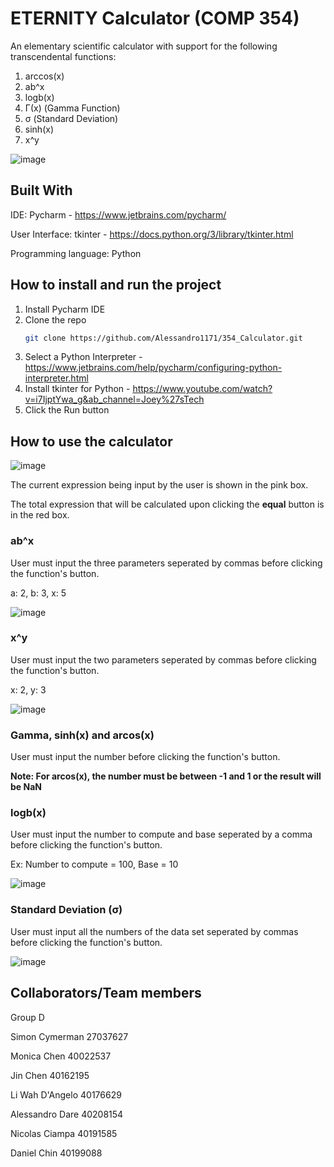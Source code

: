 # ETERNITY Calculator (COMP 354)

An elementary scientific calculator with support for the following transcendental functions:
1. arccos(x)
2. ab^x
3. logb(x)
4. Γ(x) (Gamma Function)
5. σ (Standard Deviation)
6. sinh(x)
7. x^y

![image](https://user-images.githubusercontent.com/82820460/230812695-4d04a3b5-04cc-4d31-a769-1a26bff4d366.png)


## Built With

IDE: Pycharm - https://www.jetbrains.com/pycharm/

User Interface: tkinter - https://docs.python.org/3/library/tkinter.html

Programming language: Python


## How to install and run the project
1. Install Pycharm IDE
2. Clone the repo
   ```sh
   git clone https://github.com/Alessandro1171/354_Calculator.git
   ```
3. Select a Python Interpreter - https://www.jetbrains.com/help/pycharm/configuring-python-interpreter.html
4. Install tkinter for Python - https://www.youtube.com/watch?v=i7IjptYwa_g&ab_channel=Joey%27sTech
5. Click the Run button

## How to use the calculator
![image](https://user-images.githubusercontent.com/82820460/230816768-b0944cb5-d410-44b6-b1bd-28a3fdecf7c5.png)

The current expression being input by the user is shown in the pink box.

The total expression that will be calculated upon clicking the **equal** button is in the red box.

### ab^x 
User must input the three parameters seperated by commas before clicking the function's button.

a: 2, b: 3, x: 5

![image](https://user-images.githubusercontent.com/82820460/230818209-613c62c7-17ae-4ff4-b75d-3ed77caba917.png)

### x^y 
User must input the two parameters seperated by commas before clicking the function's button.

x: 2, y: 3

![image](https://user-images.githubusercontent.com/82820460/230819387-f4d09533-9cd3-459e-baeb-0a26faafe464.png)

### Gamma, sinh(x) and arcos(x)
User must input the number before clicking the function's button.

**Note: For arcos(x), the number must be between -1 and 1 or the result will be NaN**

### logb(x) 
User must input the number to compute and base seperated by a comma before clicking the function's button.

Ex: Number to compute = 100, Base = 10

![image](https://user-images.githubusercontent.com/82820460/230820134-27919ec8-9070-4c17-9786-7e69bb33fa58.png)

### Standard Deviation (σ)
User must input all the numbers of the data set seperated by commas before clicking the function's button.

![image](https://user-images.githubusercontent.com/82820460/230820424-9c899b64-71d2-4949-8e32-424810f7fc9b.png)

## Collaborators/Team members
Group D

Simon Cymerman 27037627

Monica Chen 40022537

Jin Chen 40162195

Li Wah D'Angelo 40176629

Alessandro Dare 40208154

Nicolas Ciampa 40191585

Daniel Chin 40199088

